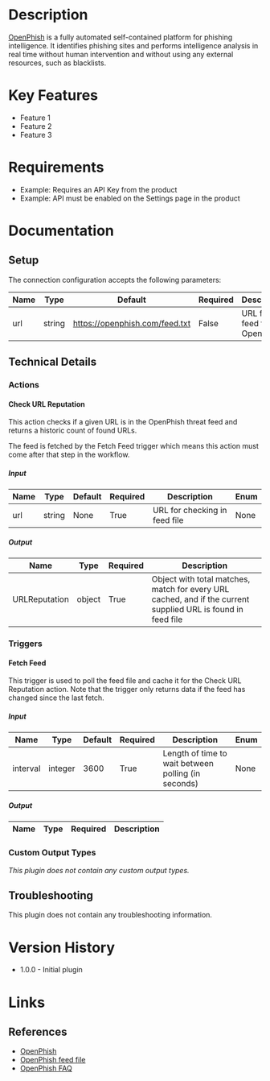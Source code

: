 # Description

[OpenPhish](http://openphish.com) is a fully automated self-contained platform for phishing intelligence.
It identifies phishing sites and performs intelligence analysis in real time without human intervention and without using any external resources, such as blacklists.

# Key Features

* Feature 1
* Feature 2
* Feature 3

# Requirements

* Example: Requires an API Key from the product
* Example: API must be enabled on the Settings page in the product

# Documentation

## Setup

The connection configuration accepts the following parameters:

|Name|Type|Default|Required|Description|Enum|
|----|----|-------|--------|-----------|----|
|url|string|https://openphish.com/feed.txt|False|URL for feed file in OpenPhish|None|

## Technical Details

### Actions

#### Check URL Reputation

This action checks if a given URL is in the OpenPhish threat feed and returns a historic count of found URLs.

The feed is fetched by the Fetch Feed trigger which means this action must come after that step in the workflow.

##### Input

|Name|Type|Default|Required|Description|Enum|
|----|----|-------|--------|-----------|----|
|url|string|None|True|URL for checking in feed file|None|

##### Output

|Name|Type|Required|Description|
|----|----|--------|-----------|
|URLReputation|object|True|Object with total matches, match for every URL cached, and if the current supplied URL is found in feed file|

### Triggers

#### Fetch Feed

This trigger is used to poll the feed file and cache it for the Check URL Reputation action.
Note that the trigger only returns data if the feed has changed since the last fetch.

##### Input

|Name|Type|Default|Required|Description|Enum|
|----|----|-------|--------|-----------|----|
|interval|integer|3600|True|Length of time to wait between polling (in seconds)|None|

##### Output

|Name|Type|Required|Description|
|----|----|--------|-----------|

### Custom Output Types

_This plugin does not contain any custom output types._

## Troubleshooting

This plugin does not contain any troubleshooting information.

# Version History

* 1.0.0 - Initial plugin

# Links

## References

* [OpenPhish](http://openphish.com)
* [OpenPhish feed file](https://openphish.com/feed.txt)
* [OpenPhish FAQ](https://openphish.com/faq.html)

